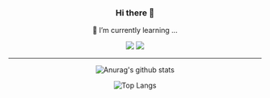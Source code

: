 <div align="center">

  ### Hi there 👋

  🌱 I’m currently learning ...
  <!--
    아이콘 배지 넣는 방법
     1. https://simpleicons.org 에서 원하는 아이콘 찾기
     2. <img src="https://img.shields.io/badge/텍스트-컬러코드?style=원하는스타일&logo=아이콘이름&logoColor=white"/> 
  -->
  <img src="https://img.shields.io/badge/_-Java-red" />
  <img src="https://img.shields.io/badge/HTML5-E34F26?&logo=HTML5&logoColor=white"/>
  
  <hr>

  ![Anurag's github stats](https://github-readme-stats.vercel.app/api?username=pockypepe&show_icons=true&theme=tokyonight)
  
  ![Top Langs](https://github-readme-stats.vercel.app/api/top-langs/?username=pockypepe&layout=compact&theme=tokyonight)


<!--
**pockypepe/pockypepe** is a ✨ _special_ ✨ repository because its `README.md` (this file) appears on your GitHub profile.

Here are some ideas to get you started:

- 🔭 I’m currently working on ...
- 🌱 I’m currently learning ...
  java in SSAFY 9th
- 👯 I’m looking to collaborate on ...
- 🤔 I’m looking for help with ...
- 💬 Ask me about ...
- 📫 How to reach me: ...
- 😄 Pronouns: ...
- ⚡ Fun fact: ...
-->

</div>
